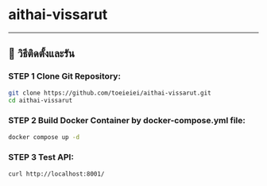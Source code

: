 # aithai-vissarut


---

## 🚀 วิธีติดตั้งและรัน

### STEP 1 Clone Git Repository: 
```bash
git clone https://github.com/toeieiei/aithai-vissarut.git
cd aithai-vissarut
```

### STEP 2 Build Docker Container by docker-compose.yml file: 
```bash
docker compose up -d
```

### STEP 3 Test API: 
```bash
curl http://localhost:8001/
```
